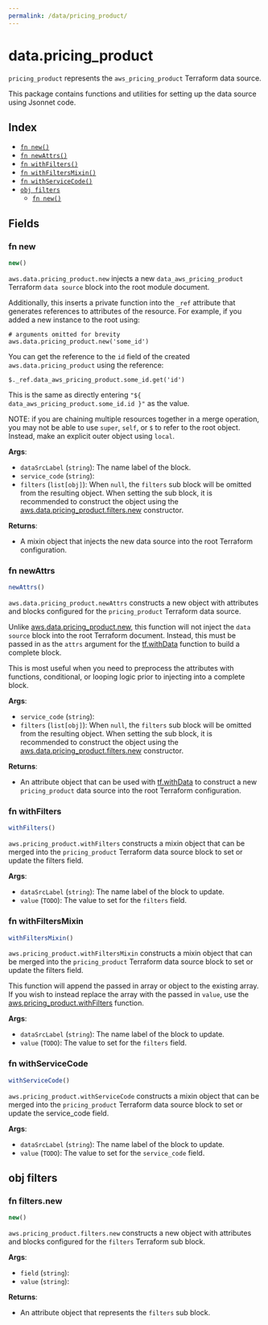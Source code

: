 ```yaml
---
permalink: /data/pricing_product/
---
```


# data.pricing_product

`pricing_product` represents the `aws_pricing_product` Terraform data source.



This package contains functions and utilities for setting up the data source using Jsonnet code.


## Index

* [`fn new()`](#fn-new)
* [`fn newAttrs()`](#fn-newattrs)
* [`fn withFilters()`](#fn-withfilters)
* [`fn withFiltersMixin()`](#fn-withfiltersmixin)
* [`fn withServiceCode()`](#fn-withservicecode)
* [`obj filters`](#obj-filters)
  * [`fn new()`](#fn-filtersnew)

## Fields

### fn new

```ts
new()
```


`aws.data.pricing_product.new` injects a new `data_aws_pricing_product` Terraform `data source`
block into the root module document.

Additionally, this inserts a private function into the `_ref` attribute that generates references to attributes of the
resource. For example, if you added a new instance to the root using:

    # arguments omitted for brevity
    aws.data.pricing_product.new('some_id')

You can get the reference to the `id` field of the created `aws.data.pricing_product` using the reference:

    $._ref.data_aws_pricing_product.some_id.get('id')

This is the same as directly entering `"${ data_aws_pricing_product.some_id.id }"` as the value.

NOTE: if you are chaining multiple resources together in a merge operation, you may not be able to use `super`, `self`,
or `$` to refer to the root object. Instead, make an explicit outer object using `local`.

**Args**:
  - `dataSrcLabel` (`string`): The name label of the block.
  - `service_code` (`string`): 
  - `filters` (`list[obj]`):  When `null`, the `filters` sub block will be omitted from the resulting object. When setting the sub block, it is recommended to construct the object using the [aws.data.pricing_product.filters.new](#fn-pricingproductfiltersnew) constructor.

**Returns**:
- A mixin object that injects the new data source into the root Terraform configuration.


### fn newAttrs

```ts
newAttrs()
```


`aws.data.pricing_product.newAttrs` constructs a new object with attributes and blocks configured for the `pricing_product`
Terraform data source.

Unlike [aws.data.pricing_product.new](#fn-pricingproductnew), this function will not inject the `data source`
block into the root Terraform document. Instead, this must be passed in as the `attrs` argument for the
[tf.withData](https://github.com/tf-libsonnet/core/tree/main/docs#fn-withdata) function to build a complete block.

This is most useful when you need to preprocess the attributes with functions, conditional, or looping logic prior to
injecting into a complete block.

**Args**:
  - `service_code` (`string`): 
  - `filters` (`list[obj]`):  When `null`, the `filters` sub block will be omitted from the resulting object. When setting the sub block, it is recommended to construct the object using the [aws.data.pricing_product.filters.new](#fn-pricingproductfiltersnew) constructor.

**Returns**:
  - An attribute object that can be used with [tf.withData](https://github.com/tf-libsonnet/core/tree/main/docs#fn-withdata) to construct a new `pricing_product` data source into the root Terraform configuration.


### fn withFilters

```ts
withFilters()
```

`aws.pricing_product.withFilters` constructs a mixin object that can be merged into the `pricing_product`
Terraform data source block to set or update the filters field.



**Args**:
  - `dataSrcLabel` (`string`): The name label of the block to update.
  - `value` (`TODO`): The value to set for the `filters` field.


### fn withFiltersMixin

```ts
withFiltersMixin()
```

`aws.pricing_product.withFiltersMixin` constructs a mixin object that can be merged into the `pricing_product`
Terraform data source block to set or update the filters field.

This function will append the passed in array or object to the existing array. If you wish
to instead replace the array with the passed in `value`, use the [aws.pricing_product.withFilters](TODO)
function.


**Args**:
  - `dataSrcLabel` (`string`): The name label of the block to update.
  - `value` (`TODO`): The value to set for the `filters` field.


### fn withServiceCode

```ts
withServiceCode()
```

`aws.pricing_product.withServiceCode` constructs a mixin object that can be merged into the `pricing_product`
Terraform data source block to set or update the service_code field.



**Args**:
  - `dataSrcLabel` (`string`): The name label of the block to update.
  - `value` (`TODO`): The value to set for the `service_code` field.


## obj filters



### fn filters.new

```ts
new()
```


`aws.pricing_product.filters.new` constructs a new object with attributes and blocks configured for the `filters`
Terraform sub block.



**Args**:
  - `field` (`string`): 
  - `value` (`string`): 

**Returns**:
  - An attribute object that represents the `filters` sub block.
